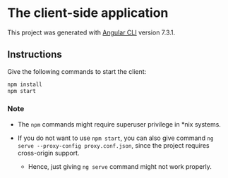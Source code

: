 # The client-side application

This project was generated with [Angular CLI](https://github.com/angular/angular-cli) version 7.3.1.

## Instructions

Give the following commands to start the client:

```bash
npm install
npm start
```

### Note

- The `npm` commands might require superuser privilege in *nix systems.

- If you do not want to use `npm start`, you can also give command `ng serve --proxy-config proxy.conf.json`, since the project requires cross-origin support.
    - Hence, just giving `ng serve` command might not work properly.
